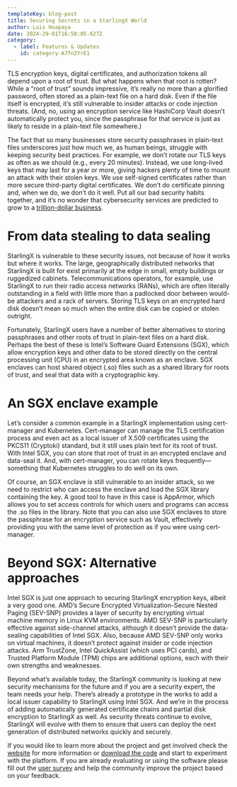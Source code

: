```yaml
---
templateKey: blog-post
title: Securing Secrets in a StarlingX World 
author: Luis Huapaya
date: 2024-29-01T16:58:05.627Z
category: 
  - label: Features & Updates
    id: category-A7fnZYrE1
---
```


TLS encryption keys, digital certificates, and authorization tokens all depend upon a root of trust. But what happens when that root is rotten? While a “root of trust” sounds impressive, it’s really no more than a glorified password, often stored as a plain-text file on a hard disk. Even if the file itself is encrypted, it’s still vulnerable to insider attacks or code injection threats. (And, no, using an encryption service like HashiCorp Vault doesn’t automatically protect you, since the passphrase for that service is just as likely to reside in a plain-text file somewhere.)
 
The fact that so many businesses store security passphrases in plain-text files underscores just how much we, as human beings, struggle with keeping security best practices. For example, we don’t rotate our TLS keys as often as we should (e.g., every 20 minutes). Instead, we use long-lived keys that may last for a year or more, giving hackers plenty of time to mount an attack with their stolen keys. We use self-signed certificates rather than more secure third-party digital certificates. We don’t do certificate pinning and, when we do, we don’t do it well. Put all our bad security habits together, and it’s no wonder that cybersecurity services are predicted to grow to a [trillion-dollar business](https://www.mckinsey.com/capabilities/risk-and-resilience/our-insights/cybersecurity/new-survey-reveals-2-trillion-dollar-market-opportunity-for-cybersecurity-technology-and-service-providers).

# From data stealing to data sealing

StarlingX is vulnerable to these security issues, not because of how it works but where it works. The large, geographically distributed networks that StarlingX is built for exist primarily at the edge in small, empty buildings or ruggedized cabinets. Telecommunications operators, for example, use StarlingX to run their radio access networks (RANs), which are often literally outstanding in a field with little more than a padlocked door between would-be attackers and a rack of servers. Storing TLS keys on an encrypted hard disk doesn’t mean so much when the entire disk can be copied or stolen outright.

Fortunately, StarlingX users have a number of better alternatives to storing passphrases and other roots of trust in plain-text files on a hard disk. Perhaps the best of these is Intel’s Software Guard Extensions (SGX), which allow encryption keys and other data to be stored directly on the central processing unit (CPU) in an encrypted area known as an enclave. SGX enclaves can host shared object (.so) files such as a shared library for roots of trust, and seal that data with a cryptographic key.

# An SGX enclave example

Let’s consider a common example in a StarlingX implementation using cert-manager and Kubernetes. Cert-manager can manage the TLS certification process and even act as a local issuer of X.509 certificates using the PKCS11 (Cryptoki) standard, but it still uses plain text for its root of trust. With Intel SGX, you can store that root of trust in an encrypted enclave and data-seal it. And, with cert-manager, you can rotate keys frequently—something that Kubernetes struggles to do well on its own.

Of course, an SGX enclave is still vulnerable to an insider attack, so we need to restrict who can access the enclave and load the SGX library containing the key. A good tool to have in this case is AppArmor, which allows you to set access controls for which users and programs can access the .so files in the library. Note that you can also use SGX enclaves to store the passphrase for an encryption service such as Vault, effectively providing you with the same level of protection as if you were using cert-manager.

# Beyond SGX: Alternative approaches

Intel SGX is just one approach to securing StarlingX encryption keys, albeit a very good one. AMD’s Secure Encrypted Virtualization-Secure Nested Paging (SEV-SNP) provides a layer of security by encrypting virtual machine memory in Linux KVM environments. AMD SEV-SNP is particularly effective against side-channel attacks, although it doesn’t provide the data-sealing capabilities of Intel SGX. Also, because AMD SEV-SNP only works on virtual machines, it doesn’t protect against insider or code injection attacks. Arm TrustZone, Intel QuickAssist (which uses PCI cards), and Trusted Platform Module (TPM) chips are additional options, each with their own strengths and weaknesses.
 
Beyond what’s available today, the StarlingX community is looking at new security mechanisms for the future and if you are a security expert, the team needs your help. There’s already a prototype in the works to add a local issuer capability to StarlingX using Intel SGX. And we’re in the process of adding automatically generated certificate chains and partial disk encryption to StarlingX as well. As security threats continue to evolve, StarlingX will evolve with them to ensure that users can deploy the next generation of distributed networks quickly and securely.

If you would like to learn more about the project and get involved check the [website](https://www.starlingx.io) for more information or [download the code](https://opendev.org/starlingx) and start to experiment with the platform. If you are already evaluating or using the software please fill out the [user survey](https://openinfrafoundation.formstack.com/forms/starlingx_user_survey) and help the community improve the project based on your feedback.
